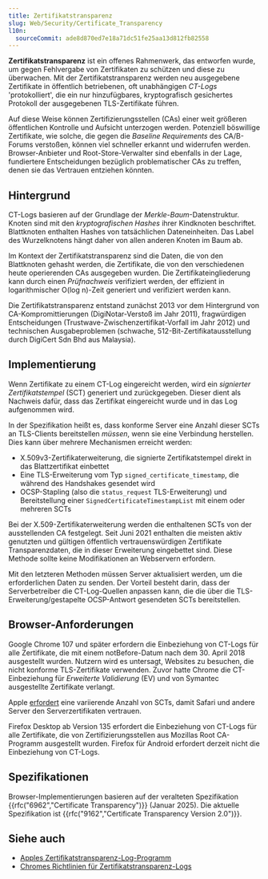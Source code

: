 ```yaml
---
title: Zertifikatstransparenz
slug: Web/Security/Certificate_Transparency
l10n:
  sourceCommit: ade8d870ed7e18a71dc51fe25aa13d812fb82558
---
```


**Zertifikatstransparenz** ist ein offenes Rahmenwerk, das entworfen wurde, um gegen Fehlvergabe von Zertifikaten zu schützen und diese zu überwachen. Mit der Zertifikatstransparenz werden neu ausgegebene Zertifikate in öffentlich betriebenen, oft unabhängigen _CT-Logs_ 'protokolliert', die ein nur hinzufügbares, kryptografisch gesichertes Protokoll der ausgegebenen TLS-Zertifikate führen.

Auf diese Weise können Zertifizierungsstellen (CAs) einer weit größeren öffentlichen Kontrolle und Aufsicht unterzogen werden. Potenziell böswillige Zertifikate, wie solche, die gegen die _Baseline Requirements_ des CA/B-Forums verstoßen, können viel schneller erkannt und widerrufen werden. Browser-Anbieter und Root-Store-Verwalter sind ebenfalls in der Lage, fundiertere Entscheidungen bezüglich problematischer CAs zu treffen, denen sie das Vertrauen entziehen könnten.

## Hintergrund

CT-Logs basieren auf der Grundlage der _Merkle-Baum_-Datenstruktur. Knoten sind mit den _kryptografischen Hashes_ ihrer Kindknoten beschriftet. Blattknoten enthalten Hashes von tatsächlichen Dateneinheiten. Das Label des Wurzelknotens hängt daher von allen anderen Knoten im Baum ab.

Im Kontext der Zertifikatstransparenz sind die Daten, die von den Blattknoten gehasht werden, die Zertifikate, die von den verschiedenen heute operierenden CAs ausgegeben wurden. Die Zertifikateingliederung kann durch einen _Prüfnachweis_ verifiziert werden, der effizient in logarithmischer O(log n)-Zeit generiert und verifiziert werden kann.

Die Zertifikatstransparenz entstand zunächst 2013 vor dem Hintergrund von CA-Kompromittierungen (DigiNotar-Verstoß im Jahr 2011), fragwürdigen Entscheidungen (Trustwave-Zwischenzertifikat-Vorfall im Jahr 2012) und technischen Ausgabeproblemen (schwache, 512-Bit-Zertifikatausstellung durch DigiCert Sdn Bhd aus Malaysia).

## Implementierung

Wenn Zertifikate zu einem CT-Log eingereicht werden, wird ein _signierter Zertifikatstempel_ (SCT) generiert und zurückgegeben. Dieser dient als Nachweis dafür, dass das Zertifikat eingereicht wurde und in das Log aufgenommen wird.

In der Spezifikation heißt es, dass konforme Server eine Anzahl dieser SCTs an TLS-Clients bereitstellen _müssen_, wenn sie eine Verbindung herstellen. Dies kann über mehrere Mechanismen erreicht werden:

- X.509v3-Zertifikaterweiterung, die signierte Zertifikatstempel direkt in das Blattzertifikat einbettet
- Eine TLS-Erweiterung vom Typ `signed_certificate_timestamp`, die während des Handshakes gesendet wird
- OCSP-Stapling (also die `status_request` TLS-Erweiterung) und Bereitstellung einer `SignedCertificateTimestampList` mit einem oder mehreren SCTs

Bei der X.509-Zertifikaterweiterung werden die enthaltenen SCTs von der ausstellenden CA festgelegt. Seit Juni 2021 enthalten die meisten aktiv genutzten und gültigen öffentlich vertrauenswürdigen Zertifikate Transparenzdaten, die in dieser Erweiterung eingebettet sind. Diese Methode sollte keine Modifikationen an Webservern erfordern.

Mit den letzteren Methoden müssen Server aktualisiert werden, um die erforderlichen Daten zu senden. Der Vorteil besteht darin, dass der Serverbetreiber die CT-Log-Quellen anpassen kann, die die über die TLS-Erweiterung/gestapelte OCSP-Antwort gesendeten SCTs bereitstellen.

## Browser-Anforderungen

Google Chrome 107 und später erfordern die Einbeziehung von CT-Logs für alle Zertifikate, die mit einem notBefore-Datum nach dem 30. April 2018 ausgestellt wurden. Nutzern wird es untersagt, Websites zu besuchen, die nicht konforme TLS-Zertifikate verwenden.
Zuvor hatte Chrome die CT-Einbeziehung für _Erweiterte Validierung_ (EV) und von Symantec ausgestellte Zertifikate verlangt.

Apple [erfordert](https://support.apple.com/en-gb/103214) eine variierende Anzahl von SCTs, damit Safari und andere Server den Serverzertifikaten vertrauen.

Firefox Desktop ab Version 135 erfordert die Einbeziehung von CT-Logs für alle Zertifikate, die von Zertifizierungsstellen aus Mozillas Root CA-Programm ausgestellt wurden.
Firefox für Android erfordert derzeit nicht die Einbeziehung von CT-Logs.

## Spezifikationen

Browser-Implementierungen basieren auf der veralteten Spezifikation {{rfc("6962","Certificate Transparency")}} (Januar 2025).
Die aktuelle Spezifikation ist {{rfc("9162","Certificate Transparency Version 2.0")}}.

## Siehe auch

- [Apples Zertifikatstransparenz-Log-Programm](https://support.apple.com/en-us/103703)
- [Chromes Richtlinien für Zertifikatstransparenz-Logs](https://googlechrome.github.io/CertificateTransparency/log_policy.html)
